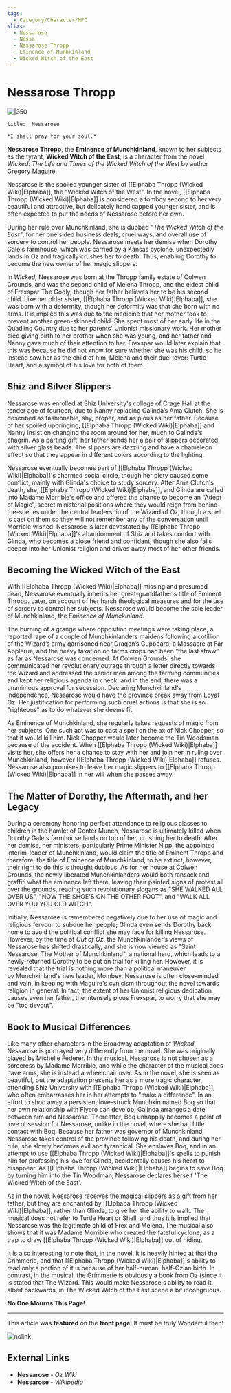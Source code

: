 ```yaml
---
tags:
  - Category/Character/NPC
alias:
  - Nessarose
  - Nessa
  - Nessarose Thropp
  - Eminence of Munhkinland
  - Wicked Witch of the East
---
```

# Nessarose Thropp
![|350](http://vignette4.wikia.nocookie.net/wickedplay/images/3/3f/Image-3.jpg/revision/latest?cb=20150529233706#right)
```ad-quote
title:  Nessarose

*I shall pray for your soul.*
```

**Nessarose Thropp**, the **Eminence of Munchkinland**, known to her subjects as the tyrant, **Wicked Witch of the East**, is a character from the novel _Wicked: The Life and Times of the Wicked Witch of the West_ by author Gregory Maguire.

Nessarose is the spoiled younger sister of [[Elphaba Thropp (Wicked Wiki)|Elphaba]], the "Wicked Witch of the West". In the novel, [[Elphaba Thropp (Wicked Wiki)|Elphaba]] is considered a tomboy second to her very beautiful and attractive, but delicately handicapped younger sister, and is often expected to put the needs of Nessarose before her own.

During her rule over Munchkinland, she is dubbed "_The Wicked Witch of the East"_, for her one sided business deals, cruel ways, and overall use of sorcery to control her people. Nessarose meets her demise when Dorothy Gale's farmhouse, which was carried by a Kansas cyclone, unexpectedly lands in Oz and tragically crushes her to death. Thus, enabling Dorothy to become the new owner of her magic slippers.

In _Wicked,_ Nessarose was born at the Thropp family estate of Colwen Grounds, and was the second child of Melena Thropp, and the eldest child of Frexspar The Godly, though her father believes her to be his second child. Like her older sister, [[Elphaba Thropp (Wicked Wiki)|Elphaba]], she was born with a deformity, though her deformity was that she born with no arms. It is implied this was due to the medicine that her mother took to prevent another green-skinned child. She spent most of her early life in the Quadling Country due to her parents' Unionist missionary work. Her mother died giving birth to her brother when she was young, and her father and Nanny gave much of their attention to her. Frexspar would later explain that this was because he did not know for sure whether she was his child, so he instead saw her as the child of him, Melena and their duel lover: Turtle Heart, and a symbol of his love for both of them.

## Shiz and Silver Slippers

Nessarose was enrolled at Shiz University's college of Crage Hall at the tender age of fourteen, due to Nanny replacing Galinda’s Ama Clutch. She is described as fashionable, shy, proper, and as pious as her father. Because of her spoiled upbringing, [[Elphaba Thropp (Wicked Wiki)|Elphaba]] and Nanny insist on changing the room around for her, much to Galinda's chagrin. As a parting gift, her father sends her a pair of slippers decorated with silver glass beads. The slippers are dazzling and have a chameleon effect so that they appear in different colors according to the lighting.

Nessarose eventually becomes part of [[Elphaba Thropp (Wicked Wiki)|Elphaba]]'s charmed social circle, though her piety caused some conflict, mainly with Glinda's choice to study sorcery. After Ama Clutch's death, she, [[Elphaba Thropp (Wicked Wiki)|Elphaba]], and Glinda are called into Madame Morrible's office and offered the chance to become an “Adept of Magic”, secret ministerial positions where they would reign from behind-the-scenes under the central leadership of the Wizard of Oz, though a spell is cast on them so they will not remember any of the conversation until Morrible wished. Nessarose is later devastated by [[Elphaba Thropp (Wicked Wiki)|Elphaba]]'s abandonment of Shiz and takes comfort with Glinda, who becomes a close friend and confidant, though she also falls deeper into her Unionist religion and drives away most of her other friends.

## Becoming the Wicked Witch of the East

With [[Elphaba Thropp (Wicked Wiki)|Elphaba]] missing and presumed dead, Nessarose eventually inherits her great-grandfather's title of Eminent Thropp. Later, on account of her harsh theological measures and for the use of sorcery to control her subjects, Nessarose would become the sole leader of Munchkinland, the _Eminence of Munckinland_.

The burning of a grange where opposition meetings were taking place, a reported rape of a couple of Munchkinlanders maidens following a cotillion of the Wizard’s army garrisoned near Dragon’s Cupboard, a Massacre at Far Applerue, and the heavy taxation on farms crops had been “the last straw” as far as Nessarose was concerned. At Colwen Grounds, she communicated her revolutionary outrage through a letter directly towards the Wizard and addressed the senior men among the farming communities and kept her religious agenda in check, and in the end, there was a unanimous approval for secession. Declaring Munchkinland‘s independence, Nessarose would have the province break away from Loyal Oz. Her justification for performing such cruel actions is that she is so "righteous" as to do whatever she deems fit.

As Eminence of Munchkinland, she regularly takes requests of magic from her subjects. One such act was to cast a spell on the ax of Nick Chopper, so that it would kill him. Nick Chopper would later become the Tin Woodsman because of the accident. When [[Elphaba Thropp (Wicked Wiki)|Elphaba]] visits her, she offers her a chance to stay with her and join her in ruling over Munchkinland, however [[Elphaba Thropp (Wicked Wiki)|Elphaba]] refuses. Nessarose also promises to leave her magic slippers to [[Elphaba Thropp (Wicked Wiki)|Elphaba]] in her will when she passes away.

## The Matter of Dorothy, the Aftermath, and her Legacy

During a ceremony honoring perfect attendance to religious classes to children in the hamlet of Center Munch, Nessarose is ultimately killed when Dorothy Gale's farmhouse lands on top of her, crushing her to death. After her demise, her ministers, particularly Prime Minister Nipp, the appointed interim-leader of Munchkinland, would claim the title of Eminent Thropp and therefore, the title of Eminence of Munchkinland, to be extinct, however, their right to do this is thought dubious. As for her house at Colwen Grounds, the newly liberated Munchkinlanders would both ransack and graffiti what the eminence left there, leaving their painted signs of protest all over the grounds, reading such revolutionary slogans as "SHE WALKED ALL OVER US", "NOW THE SHOE'S ON THE OTHER FOOT", and "WALK ALL OVER YOU YOU OLD WITCH".

Initially, Nessarose is remembered negatively due to her use of magic and religious fervour to subdue her people; Glinda even sends Dorothy back home to avoid the political conflict she may face for killing Nessarose. However, by the time of _Out of Oz_, the Munchkinlander’s views of Nessarose has shifted drastically, and she is now viewed as "Saint Nessarose, The Mother of Munchkinland", a national hero, which leads to a newly-returned Dorothy to be put on trial for killing her. However, it is revealed that the trial is nothing more than a political maneuver by Munchkinland's new leader, Mombey, Nessarose is often close-minded and vain, in keeping with Maguire's cynicism throughout the novel towards religion in general. In fact, the extent of her Unionist religious dedication causes even her father, the intensely pious Frexspar, to worry that she may be "too devout". 

## Book to Musical Differences

Like many other characters in the Broadway adaptation of _Wicked_, Nessarose is portrayed very differently from the novel. She was originally played by Michelle Federer. In the musical, Nessarose is not chosen as a sorceress by Madame Morrible, and while the character of the musical does have arms, she is instead a wheelchair user. As in the novel, she is seen as beautiful, but the adaptation presents her as a more tragic character, attending Shiz University with [[Elphaba Thropp (Wicked Wiki)|Elphaba]], who often embarrasses her in her attempts to "make a difference". In an effort to shoo away a persistent love-struck Munchkin named Boq so that her own relationship with Fiyero can develop, Galinda arranges a date between him and Nessarose. Thereafter, Boq unhappily becomes a point of love obsession for Nessarose, unlike in the novel, where she had little contact with Boq. Because her father was governor of Munchkinland, Nessarose takes control of the province following his death, and during her rule, she slowly becomes evil and tyrannical. She enslaves Boq, and in an attempt to use [[Elphaba Thropp (Wicked Wiki)|Elphaba]]'s spells to punish him for professing his love for Glinda, accidentally causes his heart to disappear. As [[Elphaba Thropp (Wicked Wiki)|Elphaba]] begins to save Boq by turning him into the Tin Woodman, Nessarose declares herself 'The Wicked Witch of the East'.

As in the novel, Nessarose receives the magical slippers as a gift from her father, but they are enchanted by [[Elphaba Thropp (Wicked Wiki)|Elphaba]], rather than Glinda, to give her the ability to walk. The musical does not refer to Turtle Heart or Shell, and thus it is implied that Nessarose was the legitimate child of Frex and Melena. The musical also shows that it was Madame Morrible who created the fateful cyclone, as a trap to draw [[Elphaba Thropp (Wicked Wiki)|Elphaba]] out of hiding.

It is also interesting to note that, in the novel, it is heavily hinted at that the Grimmerie, and that [[Elphaba Thropp (Wicked Wiki)|Elphaba]]'s ability to read only a portion of it is because of her half-human, half-Ozian birth. In contrast, in the musical, the Grimmerie is obviously a book from Oz (since it is stated that The Wizard. This would make Nessarose's ability to read it, albeit backwards, in The Wicked Witch of the East scene a bit incongruous.

**No One Mourns This Page!**

---

This article was **featured** on the **front page**! It must be truly Wonderful then!

![nolink](https://static.wikia.nocookie.net/wicked/images/a/a4/Annaleigh.jpg_width%3D300.png/revision/latest?cb=20110613030631 "nolink")

## External Links

- **Nessarose** - _Oz Wiki_
- **Nessarose** - _Wikipedia_